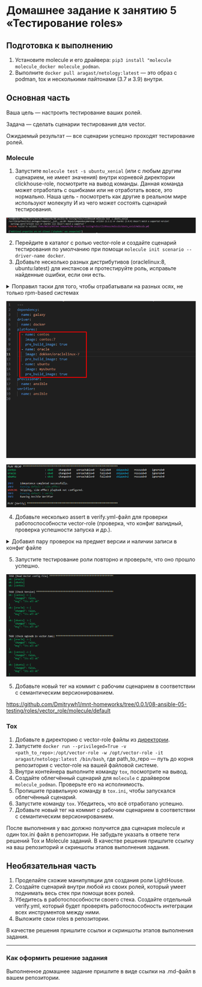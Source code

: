 # Домашнее задание к занятию 5 «Тестирование roles»

## Подготовка к выполнению

1. Установите molecule и его драйвера: `pip3 install "molecule molecule_docker molecule_podman`.
2. Выполните `docker pull aragast/netology:latest` —  это образ с podman, tox и несколькими пайтонами (3.7 и 3.9) внутри.

## Основная часть

Ваша цель — настроить тестирование ваших ролей. 

Задача — сделать сценарии тестирования для vector. 

Ожидаемый результат — все сценарии успешно проходят тестирование ролей.

### Molecule

1. Запустите  `molecule test -s ubuntu_xenial` (или с любым другим сценарием, не имеет значения) внутри корневой директории clickhouse-role, посмотрите на вывод команды. Данная команда может отработать с ошибками или не отработать вовсе, это нормально. Наша цель - посмотреть как другие в реальном мире используют молекулу И из чего может состоять сценарий тестирования.

![alt text](image.png)

2. Перейдите в каталог с ролью vector-role и создайте сценарий тестирования по умолчанию при помощи `molecule init scenario --driver-name docker`.
3. Добавьте несколько разных дистрибутивов (oraclelinux:8, ubuntu:latest) для инстансов и протестируйте роль, исправьте найденные ошибки, если они есть.

<details>
  <summary>Поправил таски для того, чтобы отрабатывали на разных осях, не только rpm-based системах</summary>
  
```
- name: Create install dir
  ansible.builtin.file:
    path: "{{ vector_install_dir }}"
    state: directory

- name: install on rpm based
  block:
    - name: Get vector distrib
      ansible.builtin.get_url:
        url: "https://packages.timber.io/vector/{{ vector_version }}/vector-{{ vector_version }}-1.x86_64.rpm"
        dest: "{{ vector_install_dir }}/vector.rpm"
        validate_certs: no
    - name: Install vector packages
      ansible.builtin.yum:
        name: "{{ vector_install_dir }}/vector.rpm"
        allow_downgrade: yes
  when: ansible_pkg_mgr == "yum"

- name: install on deb based
  block:
    - name: Get vector distrib
      ansible.builtin.get_url:
        url: "https://packages.timber.io/vector/0.35.0/vector_0.35.0-1_amd64.deb"
        dest: "{{ vector_install_dir }}/vector.deb"
        validate_certs: no
    - name: Install vector packages
      ansible.builtin.apt:
        deb: "{{ vector_install_dir }}/vector.deb"
  when: ansible_pkg_mgr == "apt"

- name: Generate vector.toml
  template: src=vector.toml.j2 dest={{ vector_config }}
  notify: Start vector service
```

</details>

![alt text](image-1.png)

![alt text](image-2.png)

4. Добавьте несколько assert в verify.yml-файл для  проверки работоспособности vector-role (проверка, что конфиг валидный, проверка успешности запуска и др.).

<details>
  <summary>Добавил пару проверок на предмет версии и наличии записи в конфиг файле</summary>
  

```
- name: Verify
  hosts: all
  gather_facts: false
  tasks:
  - name: Get Vector version
    command: vector --version
    register: vector_version_output
  - name: Read Vector config file
    slurp:
      src: "/etc/vector/vector.toml"
    register: vector_config
  - name: Check Version
    ansible.builtin.assert:
      that: 
        - vector_version_output.stdout == "vector 0.35.0 (x86_64-unknown-linux-gnu e57c0c0 2024-01-08 14:42:10.103908779)"
      success_msg : "its all ok"
      fail_msg: "wrong version"
  - name: Check nginxdb in vector.toml
    ansible.builtin.assert:
      that: 
        - "'nginxdb' in vector_config['content'] | b64decode | string"
      success_msg : "its all ok"
      fail_msg: "nginxdb not found"
```

  
</details>


5. Запустите тестирование роли повторно и проверьте, что оно прошло успешно.

![alt text](image-3.png)

5. Добавьте новый тег на коммит с рабочим сценарием в соответствии с семантическим версионированием.

https://github.com/Dmitrywh1/mnt-homeworks/tree/0.0.1/08-ansible-05-testing/roles/vector_role/molecule/default

### Tox

1. Добавьте в директорию с vector-role файлы из [директории](./example).
2. Запустите `docker run --privileged=True -v <path_to_repo>:/opt/vector-role -w /opt/vector-role -it aragast/netology:latest /bin/bash`, где path_to_repo — путь до корня репозитория с vector-role на вашей файловой системе.
3. Внутри контейнера выполните команду `tox`, посмотрите на вывод.
5. Создайте облегчённый сценарий для `molecule` с драйвером `molecule_podman`. Проверьте его на исполнимость.
6. Пропишите правильную команду в `tox.ini`, чтобы запускался облегчённый сценарий.
8. Запустите команду `tox`. Убедитесь, что всё отработало успешно.
9. Добавьте новый тег на коммит с рабочим сценарием в соответствии с семантическим версионированием.

После выполнения у вас должно получится два сценария molecule и один tox.ini файл в репозитории. Не забудьте указать в ответе теги решений Tox и Molecule заданий. В качестве решения пришлите ссылку на  ваш репозиторий и скриншоты этапов выполнения задания. 

## Необязательная часть

1. Проделайте схожие манипуляции для создания роли LightHouse.
2. Создайте сценарий внутри любой из своих ролей, который умеет поднимать весь стек при помощи всех ролей.
3. Убедитесь в работоспособности своего стека. Создайте отдельный verify.yml, который будет проверять работоспособность интеграции всех инструментов между ними.
4. Выложите свои roles в репозитории.

В качестве решения пришлите ссылки и скриншоты этапов выполнения задания.

---

### Как оформить решение задания

Выполненное домашнее задание пришлите в виде ссылки на .md-файл в вашем репозитории.
